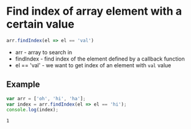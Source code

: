 # Find index of array element with a certain value

```javascript
arr.findIndex(el => el == 'val')
```

- arr - array to search in
- findIndex - find index of the element defined by a callback function
- el == 'val' - we want to get index of an element with `val` value


## Example
```javascript
var arr = ['oh', 'hi', 'ha'];
var index = arr.findIndex(el => el == 'hi');
console.log(index);
```
```
1
```
